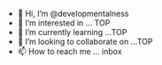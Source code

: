 - 👋 Hi, I’m @developmentalness
- 👀 I’m interested in ... TOP
- 🌱 I’m currently learning ...TOP
- 💞️ I’m looking to collaborate on ...TOP
- 📫 How to reach me ... inbox

<!---
developmentalness/developmentalness is a ✨ special ✨ repository because its `README.md` (this file) appears on your GitHub profile.
You can click the Preview link to take a look at your changes.
--->
